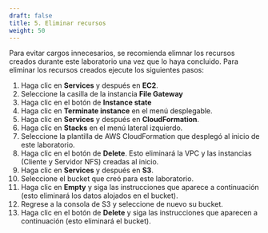 ```yaml
---
draft: false
title: 5. Eliminar recursos
weight: 50
---
```

Para evitar cargos innecesarios, se recomienda elimnar los recursos creados durante este laboratorio una vez que lo haya concluido. Para eliminar los recursos creados ejecute los siguientes pasos:

1. Haga clic en **Services** y después en **EC2**.
2. Seleccione la casilla de la instancia **File Gateway**
3. Haga clic en el botón de **Instance state**
4. Haga clic en **Terminate instance** en el menú desplegable.
5. Haga clic en **Services** y después en **CloudFormation**.
6. Haga clic en **Stacks** en el menú lateral izquierdo.
7. Seleccione la plantilla de AWS CloudFormation que desplegó al inicio de este laboratorio.
8. Haga clic en el botón de **Delete**. Esto eliminará la VPC y las instancias (Cliente y Servidor NFS) creadas al inicio.
9. Haga clic en **Services** y después en **S3**.
10. Seleccione el bucket que creó para este laboratorio.
11. Haga clic en **Empty** y siga las instrucciones que aparece a continuación (esto eliminará los datos alojados en el bucket).
12. Regrese a la consola de S3 y seleccione de nuevo su bucket.
13. Haga clic en el botón de **Delete** y siga las instrucciones que aparecen a continuación (esto eliminará el bucket).